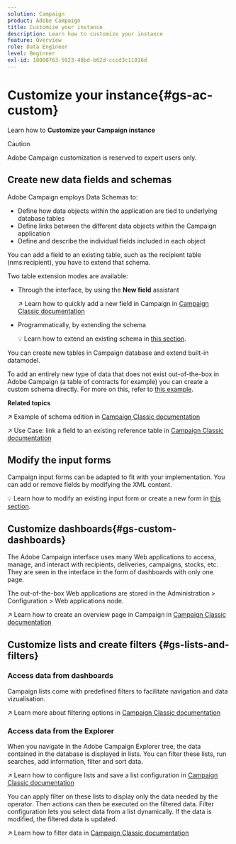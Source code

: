 ```yaml
---
solution: Campaign
product: Adobe Campaign
title: Customize your instance
description: Learn how to customize your instance
feature: Overview
role: Data Engineer
level: Beginner
exl-id: 18000763-5923-48bd-b62d-cccd3c11016d
---
```

# Customize your instance{#gs-ac-custom}

Learn how to **Customize your Campaign instance**

>[!CAUTION]
>
>Adobe Campaign customization is reserved to expert users only. 

## Create new data fields and schemas

Adobe Campaign employs Data Schemas to:

* Define how data objects within the application are tied to underlying database tables
* Define links between the different data objects within the Campaign application
* Define and describe the individual fields included in each object

You can add a field to an existing table, such as the recipient table (nms:recipient), you have to extend that schema. 

Two table extension modes are available:

* Through the interface, by using the **New field** assistant

    :arrow_upper_right: Learn how to quickly add a new field in Campaign in [Campaign Classic documentation](https://experienceleague.adobe.com/docs/campaign-classic/using/configuring-campaign-classic/editing-schemas/new-field-wizard.html?lang=en#configuring-campaign-classic)

* Programmatically, by extending the schema

    :bulb: Learn how to extend an existing schema in [this section](../dev/extend-schema.md).


You can create new tables in Campaign database and extend built-in datamodel.

To add an entirely new type of data that does not exist out-of-the-box in Adobe Campaign (a table of contracts for example) you can create a custom schema directly. For more on this, refer to [this example](../dev/create-schema.md#example--creating-a-contract-table).

**Related topics**

:arrow_upper_right: Example of schema edition in [Campaign Classic documentation](https://experienceleague.adobe.com/docs/campaign-classic/using/configuring-campaign-classic/editing-schemas/examples-of-schemas-edition.html?lang=en#configuring-campaign-classic)

:arrow_upper_right: Use Case: link a field to an existing reference table in [Campaign Classic documentation](https://experienceleague.adobe.com/docs/campaign-classic/using/configuring-campaign-classic/editing-schemas/examples-of-schemas-edition.html?lang=en#uc-link)


## Modify the input forms

Campaign input forms can be adapted to fit with your implementation. You can add or remove fields by modifying the XML content.

:bulb: Learn how to modify an existing input form or create a new form in [this section](../dev/forms.md).

## Customize dashboards{#gs-custom-dashboards}

The Adobe Campaign interface uses many Web applications to access, manage, and interact with recipients, deliveries, campaigns, stocks, etc. They are seen in the interface in the form of dashboards with only one page.

The out-of-the-box Web applications are stored in the Administration > Configuration > Web applications node.

:arrow_upper_right: Learn how to create an overview page in Campaign in [Campaign Classic documentation](https://experienceleague.adobe.com/docs/campaign-classic/using/designing-content/web-applications/use-cases--creating-overviews.html?lang=en#creating-a-single-page-web-application)


## Customize lists and create filters {#gs-lists-and-filters}

### Access data from dashboards

Campaign lists come with predefined filters to facilitate navigation and data vizualisation. 

:arrow_upper_right: Learn more about filtering options in [Campaign Classic documentation](https://experienceleague.adobe.com/docs/campaign-classic/using/getting-started/filtering-data/filtering-options.html?lang=en#about-filtering)


### Access data from the Explorer

When you navigate in the Adobe Campaign Explorer tree, the data contained in the database is displayed in lists. You can filter these lists, run searches, add information, filter and sort data.

:arrow_upper_right: Learn how to configure lists and save a list configuration in [Campaign Classic documentation](https://experienceleague.adobe.com/docs/campaign-classic/using/getting-started/starting-with-adobe-campaign/campaign-workspace/adobe-campaign-ui-lists.html?lang=en#getting-started)


You can apply filter on these lists to display only the data needed by the operator. Then actions can then be executed on the filtered data. Filter configuration lets you select data from a list dynamically. If the data is modified, the filtered data is updated.

:arrow_upper_right: Learn how to filter data in [Campaign Classic documentation](https://experienceleague.adobe.com/docs/campaign-classic/using/getting-started/filtering-data/creating-filters.html?lang=en#typology-of-available-filters)
